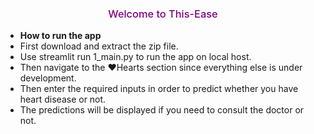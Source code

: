 <h3 style="text-align:center; color:purple; font-weight:500;">Welcome to This-Ease</h3>

- **How to run the app**
- First download and extract the zip file.
- Use streamlit run 1_main.py to run the app on local host.
- Then navigate to the ❤️Hearts section since everything else is under development.
- Then enter the required inputs in order to predict whether you have heart disease or not.
- The predictions will be displayed if you need to consult the doctor or not.
